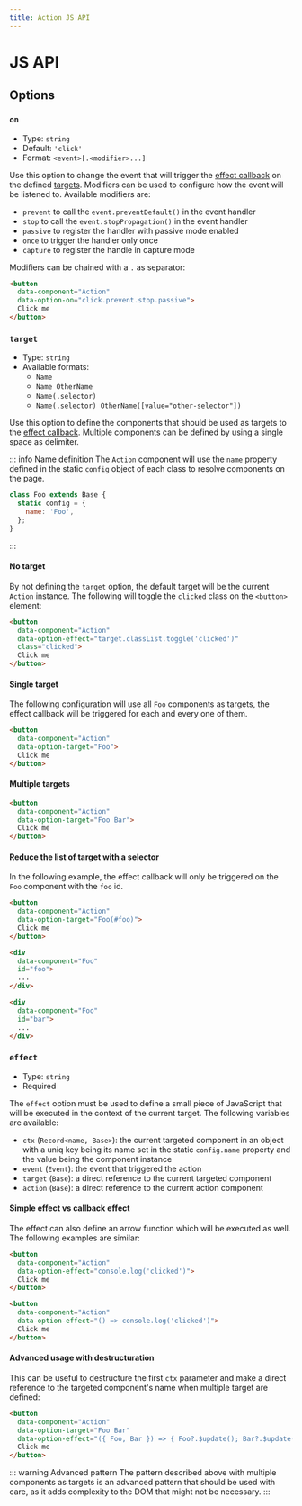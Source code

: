 ```yaml
---
title: Action JS API
---
```


# JS API

## Options

### `on`

- Type: `string`
- Default: `'click'`
- Format: `<event>[.<modifier>...]`

Use this option to change the event that will trigger the [effect callback](#effect) on the defined [targets](#target). Modifiers can be used to configure how the event will be listened to. Available modifiers are:

- `prevent` to call the `event.preventDefault()` in the event handler
- `stop` to call the `event.stopPropagation()` in the event handler
- `passive` to register the handler with passive mode enabled
- `once` to trigger the handler only once
- `capture` to register the handle in capture mode

Modifiers can be chained with a `.` as separator:

```html {3}
<button
  data-component="Action"
  data-option-on="click.prevent.stop.passive">
  Click me
</button>
```

### `target`

- Type: `string`
- Available formats:
  - `Name`
  - `Name OtherName`
  - `Name(.selector)`
  - `Name(.selector) OtherName([value="other-selector"])`

Use this option to define the components that should be used as targets to the [effect callback](#effect). Multiple components can be defined by using a single space as delimiter.

::: info Name definition
The `Action` component will use the `name` property defined in the static `config` object of each class to resolve components on the page.

```js {3}
class Foo extends Base {
  static config = {
    name: 'Foo',
  };
}
```
:::

#### No target

By not defining the `target` option, the default target will be the current `Action` instance. The following will toggle the `clicked` class on the `<button>` element:

```html
<button
  data-component="Action"
  data-option-effect="target.classList.toggle('clicked')"
  class="clicked">
  Click me
</button>
```

#### Single target

The following configuration will use all `Foo` components as targets, the effect callback will be triggered for each and every one of them.

```html {3}
<button
  data-component="Action"
  data-option-target="Foo">
  Click me
</button>
```

#### Multiple targets

```html {3}
<button
  data-component="Action"
  data-option-target="Foo Bar">
  Click me
</button>
```

#### Reduce the list of target with a selector

In the following example, the effect callback will only be triggered on the `Foo` component with the `foo` id.

```html {3,9}
<button
  data-component="Action"
  data-option-target="Foo(#foo)">
  Click me
</button>

<div
  data-component="Foo"
  id="foo">
  ...
</div>

<div
  data-component="Foo"
  id="bar">
  ...
</div>
```


### `effect`

- Type: `string`
- Required

The `effect` option must be used to define a small piece of JavaScript that will be executed in the context of the current target. The following variables are available:

- `ctx` (`Record<name, Base>`): the current targeted component in an object with a uniq key being its name set in the static `config.name` property and the value being the component instance
- `event` (`Event`): the event that triggered the action
- `target` (`Base`): a direct reference to the current targeted component
- `action` (`Base`): a direct reference to the current action component

#### Simple effect vs callback effect

The effect can also define an arrow function which will be executed as well. The following examples are similar:

```html {3,9}
<button
  data-component="Action"
  data-option-effect="console.log('clicked')">
  Click me
</button>

<button
  data-component="Action"
  data-option-effect="() => console.log('clicked')">
  Click me
</button>
```

#### Advanced usage with destructuration

This can be useful to destructure the first `ctx` parameter and make a direct reference to the targeted component's name when multiple target are defined:

```html {3,4}
<button
  data-component="Action"
  data-option-target="Foo Bar"
  data-option-effect="({ Foo, Bar }) => { Foo?.$update(); Bar?.$update() }">
  Click me
</button>
```

::: warning Advanced pattern
The pattern described above with multiple components as targets is an advanced pattern that should be used with care, as it adds complexity to the DOM that might not be necessary.
:::
